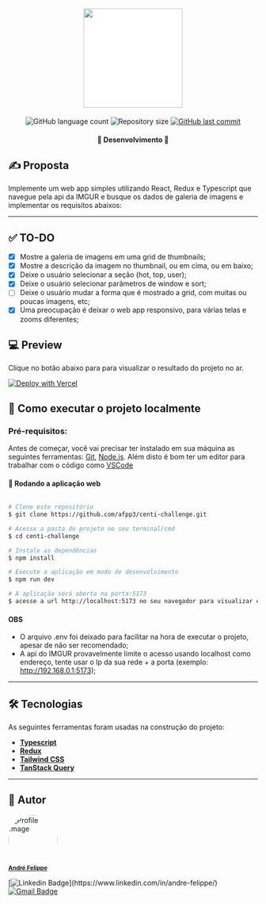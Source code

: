 <h1 align="center">
  <img width= '200'  src="./public/logo.svg" style="background-color: #fff;"/>
</h1>

<p align="center">
  <img alt="GitHub language count" src="https://img.shields.io/github/languages/count/afpp3/centi-challenge?color=%2304D361">

  <img alt="Repository size" src="https://img.shields.io/github/repo-size/afpp3/centi-challenge">

  <a href="https://github.com/afpp3/centi-challenge/commits/main">
    <img alt="GitHub last commit" src="https://img.shields.io/github/last-commit/afpp3/centi-challenge">
  </a>

</p>

<h4 align="center">
	🚧  Desenvolvimento  🚧
</h4>

## ✍ Proposta

Implemente um web app simples utilizando React, Redux e Typescript que navegue pela api da IMGUR e busque os dados de galeria de imagens e implementar os requisitos abaixos:

---

## ✅ TO-DO

- [x] Mostre a galeria de imagens em uma grid de thumbnails;
- [x] Mostre a descrição da imagem no thumbnail, ou em cima, ou em baixo;
- [x] Deixe o usuário selecionar a seção (hot, top, user);
- [x] Deixe o usuário selecionar parâmetros de window e sort;
- [ ] Deixe o usuário mudar a forma que é mostrado a grid, com muitas ou poucas imagens, etc;
- [x] Uma preocupação é deixar o web app responsivo, para várias telas e zooms diferentes;

## 💻 Preview

Clique no botão abaixo para para visualizar o resultado do projeto no ar.

[![Deploy with Vercel](https://vercel.com/button)](https://centi-challenge.vercel.app/)

## 🚀 Como executar o projeto localmente

### Pré-requisitos:

Antes de começar, você vai precisar ter instalado em sua máquina as seguintes ferramentas:
[Git](https://git-scm.com), [Node.js](https://nodejs.org/en/).
Além disto é bom ter um editor para trabalhar com o código como [VSCode](https://code.visualstudio.com/)

#### 🧭 Rodando a aplicação web

```bash

# Clone este repositório
$ git clone https://github.com/afpp3/centi-challenge.git

# Acesse a pasta do projeto no seu terminal/cmd
$ cd centi-challenge

# Instale as dependências
$ npm install

# Execute a aplicação em modo de desenvolvimento
$ npm run dev

# A aplicação será aberta na porta:5173
$ acesse a url http://localhost:5173 no seu navegador para visualizar o projeto localmente

```
#### OBS
- O arquivo .env foi deixado para facilitar na hora de executar o projeto, apesar de não ser recomendado;
- A api do IMGUR provavelmente limite o acesso usando localhost como endereço, tente usar o Ip da sua rede + a porta (exemplo: http://192.168.0.1:5173);
 	
---

## 🛠 Tecnologias

As seguintes ferramentas foram usadas na construção do projeto:

- **[Typescript](https://www.typescriptlang.org/)**
- **[Redux](https://redux.js.org/)**
- **[Tailwind CSS](https://tailwindcss.com/)**
- **[TanStack Query](https://tanstack.com/query/latest)**

---

## 🦸 Autor

 <img style="border-radius: 50%;" src="https://avatars.githubusercontent.com/u/29411637?s=460&u=61f735732a7a599dc45bb21a7a64cf46a1a7d563&v=4" width="100px;" alt="Profile Image"/>
 <br />
 <sub>
  <a href="https://www.linkedin.com/in/andre-felippe/" title="Linkedin" target="_blank">
    <b>André Felippe</b>
  </a>
 </sub>
 <br />

[![Linkedin Badge](https://img.shields.io/badge/-André-blue?style=flat-square&logo=Linkedin&logoColor=white&link=https://www.linkedin.com/in/andre-felippe/&target="_blank")](https://www.linkedin.com/in/andre-felippe/)
[![Gmail Badge](https://img.shields.io/badge/-afelipp3@gmail.com-c14438?style=flat-square&logo=Gmail&logoColor=white&link=mailto:afelipp3@gmail.com)](afelipp3@gmail.com)
